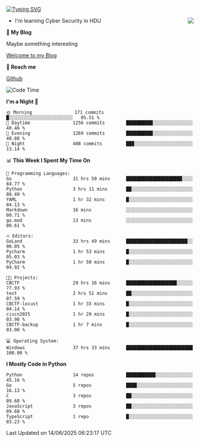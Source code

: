 [![Typing SVG](https://readme-typing-svg.herokuapp.com?font=Fira+Code&pause=1000&random=false&width=450&height=60&lines=Hello+%F0%9F%91%8B%F0%9F%8F%BB;I'm+JBNRZ)](https://git.io/typing-svg)

<a href="#">
  <img align="right" src="https://github-readme-stats.vercel.app/api?username=JBNRZ&show_icons=true&bg_color=15,f2f7fd,E0EAFC" />
</a>

- I'm learning Cyber Security in HDU

 **🌱 My Blog**

Maybe something interesting

[Welcome to my Blog](https://jbnrz.com.cn/)

 **💬 Reach me** 

[Github](https://github.com/JBNRZ)


<!--START_SECTION:waka-->
![Code Time](http://img.shields.io/badge/Code%20Time-1%2C270%20hrs%2032%20mins-blue)

**I'm a Night 🦉** 

```text
🌞 Morning                171 commits         █░░░░░░░░░░░░░░░░░░░░░░░░   05.51 % 
🌆 Daytime                1256 commits        ██████████░░░░░░░░░░░░░░░   40.46 % 
🌃 Evening                1269 commits        ██████████░░░░░░░░░░░░░░░   40.88 % 
🌙 Night                  408 commits         ███░░░░░░░░░░░░░░░░░░░░░░   13.14 % 
```


📊 **This Week I Spent My Time On** 

```text
💬 Programming Languages: 
Go                       31 hrs 50 mins      █████████████████████░░░░   84.77 % 
Python                   3 hrs 11 mins       ██░░░░░░░░░░░░░░░░░░░░░░░   08.49 % 
YAML                     1 hr 32 mins        █░░░░░░░░░░░░░░░░░░░░░░░░   04.13 % 
Markdown                 16 mins             ░░░░░░░░░░░░░░░░░░░░░░░░░   00.71 % 
go.mod                   13 mins             ░░░░░░░░░░░░░░░░░░░░░░░░░   00.61 % 

🔥 Editors: 
GoLand                   33 hrs 49 mins      ███████████████████████░░   90.05 % 
Pycharm                  1 hr 53 mins        █░░░░░░░░░░░░░░░░░░░░░░░░   05.03 % 
PyCharm                  1 hr 50 mins        █░░░░░░░░░░░░░░░░░░░░░░░░   04.92 % 

🐱‍💻 Projects: 
CBCTF                    29 hrs 16 mins      ███████████████████░░░░░░   77.93 % 
test                     2 hrs 51 mins       ██░░░░░░░░░░░░░░░░░░░░░░░   07.59 % 
CBCTF-locust             1 hr 33 mins        █░░░░░░░░░░░░░░░░░░░░░░░░   04.14 % 
ciscn2025                1 hr 29 mins        █░░░░░░░░░░░░░░░░░░░░░░░░   03.98 % 
CBCTF-backup             1 hr 7 mins         █░░░░░░░░░░░░░░░░░░░░░░░░   03.00 % 

💻 Operating System: 
Windows                  37 hrs 33 mins      █████████████████████████   100.00 % 
```

**I Mostly Code in Python** 

```text
Python                   14 repos            ███████████░░░░░░░░░░░░░░   45.16 % 
Go                       5 repos             ████░░░░░░░░░░░░░░░░░░░░░   16.13 % 
C                        3 repos             ██░░░░░░░░░░░░░░░░░░░░░░░   09.68 % 
JavaScript               3 repos             ██░░░░░░░░░░░░░░░░░░░░░░░   09.68 % 
TypeScript               1 repo              █░░░░░░░░░░░░░░░░░░░░░░░░   03.23 % 
```




 Last Updated on 14/06/2025 06:23:17 UTC
<!--END_SECTION:waka-->
